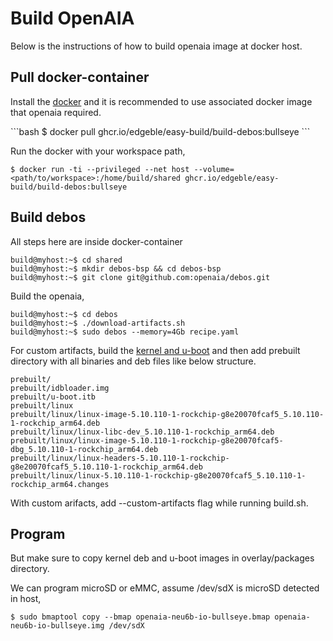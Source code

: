 # Build OpenAIA

Below is the instructions of how to build openaia image at docker host.

## Pull docker-container

Install the [docker](https://docs.docker.com/engine/install/ubuntu/) and it is recommended to use associated docker image that openaia required.

\```bash
$ docker pull ghcr.io/edgeble/easy-build/build-debos:bullseye
\```

Run the docker with your workspace path,
```
$ docker run -ti --privileged --net host --volume=<path/to/workspace>:/home/build/shared ghcr.io/edgeble/easy-build/build-debos:bullseye
```

## Build debos

All steps here are inside docker-container
```
build@myhost:~$ cd shared
build@myhost:~$ mkdir debos-bsp && cd debos-bsp
build@myhost:~$ git clone git@github.com:openaia/debos.git
```

Build the openaia,
```
build@myhost:~$ cd debos
build@myhost:~$ ./download-artifacts.sh
build@myhost:~$ sudo debos --memory=4Gb recipe.yaml
```

For custom artifacts, build the [kernel and u-boot](https://gitlab.com/edgeble-neural-compute-module/debos/-/blob/main/README-kernel.md?ref_type=heads) and then add prebuilt directory with all binaries and deb files like below structure.
```
prebuilt/
prebuilt/idbloader.img
prebuilt/u-boot.itb
prebuilt/linux
prebuilt/linux/linux-image-5.10.110-1-rockchip-g8e20070fcaf5_5.10.110-1-rockchip_arm64.deb
prebuilt/linux/linux-libc-dev_5.10.110-1-rockchip_arm64.deb
prebuilt/linux/linux-image-5.10.110-1-rockchip-g8e20070fcaf5-dbg_5.10.110-1-rockchip_arm64.deb
prebuilt/linux/linux-headers-5.10.110-1-rockchip-g8e20070fcaf5_5.10.110-1-rockchip_arm64.deb
prebuilt/linux/linux-5.10.110-1-rockchip-g8e20070fcaf5_5.10.110-1-rockchip_arm64.changes
```

With custom arifacts, add --custom-artifacts flag while running build.sh.

## Program

But make sure to copy kernel deb and u-boot images in overlay/packages directory.

We can program microSD or eMMC, assume /dev/sdX is microSD detected in host,
```
$ sudo bmaptool copy --bmap openaia-neu6b-io-bullseye.bmap openaia-neu6b-io-bullseye.img /dev/sdX
```
